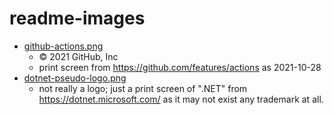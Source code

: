 # readme-images
- [github-actions.png](github-actions.png)
  - © 2021 GitHub, Inc
  - print screen from <https://github.com/features/actions> as 2021-10-28
- [dotnet-pseudo-logo.png](flutter-logo.png)
  - not really a logo; just a print screen of ".NET" from <https://dotnet.microsoft.com/> as it may not exist any trademark at all.